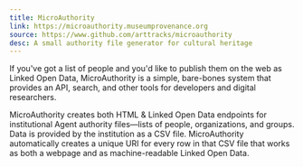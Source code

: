 ```yaml
---
title: MicroAuthority
link: https://microauthority.museumprovenance.org
source: https://www.github.com/arttracks/microauthority
desc: A small authority file generator for cultural heritage
---
```


If you've got a list of people and you'd like to publish them on the web as Linked Open Data, MicroAuthority is a simple, bare-bones system that provides an API, search, and other tools for developers and digital researchers.

MicroAuthority creates both HTML & Linked Open Data endpoints for institutional Agent authority files—lists of people, organizations, and groups. Data is provided by the institution as a CSV file. MicroAuthority automatically creates a unique URI for every row in that CSV file that works as both a webpage and as machine-readable Linked Open Data.